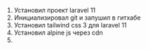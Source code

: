 1) Установил проект laravel 11 
2) Инициализировал git и запушил в гитхабе
3) Установил tailwind css 3 для laravel 11
4) Установил alpine js через cdn
5) 